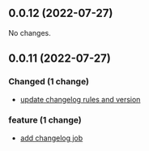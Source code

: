 ## 0.0.12 (2022-07-27)

No changes.

## 0.0.11 (2022-07-27)

### Changed (1 change)

- [update changelog rules and version](kchat/webapp@bc1ffc3f91bf758bc6812601c725bd2a6ac09d6e)

### feature (1 change)

- [add changelog job](kchat/webapp@78e5bb907afcc28a5e0845244c1ee510f7bcd4c4)
